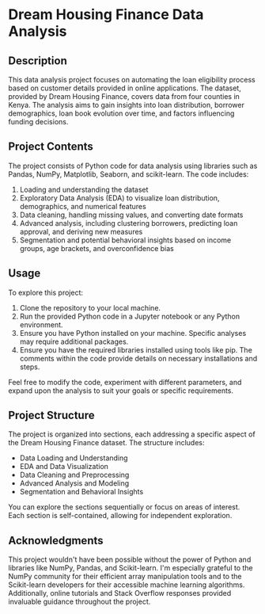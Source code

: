# Dream Housing Finance Data Analysis

## Description

This data analysis project focuses on automating the loan eligibility process based on customer details provided in online applications. The dataset, provided by Dream Housing Finance, covers data from four counties in Kenya. The analysis aims to gain insights into loan distribution, borrower demographics, loan book evolution over time, and factors influencing funding decisions.

## Project Contents

The project consists of Python code for data analysis using libraries such as Pandas, NumPy, Matplotlib, Seaborn, and scikit-learn. The code includes:

1. Loading and understanding the dataset
2. Exploratory Data Analysis (EDA) to visualize loan distribution, demographics, and numerical features
3. Data cleaning, handling missing values, and converting date formats
4. Advanced analysis, including clustering borrowers, predicting loan approval, and deriving new measures
5. Segmentation and potential behavioral insights based on income groups, age brackets, and overconfidence bias

## Usage

To explore this project:

1. Clone the repository to your local machine.
2. Run the provided Python code in a Jupyter notebook or any Python environment.
3. Ensure you have Python installed on your machine. Specific analyses may require additional packages.
4. Ensure you have the required libraries installed using tools like pip. The comments within the code provide details on necessary installations and steps.

Feel free to modify the code, experiment with different parameters, and expand upon the analysis to suit your goals or specific requirements.

## Project Structure

The project is organized into sections, each addressing a specific aspect of the Dream Housing Finance dataset. The structure includes:

- Data Loading and Understanding
- EDA and Data Visualization
- Data Cleaning and Preprocessing
- Advanced Analysis and Modeling
- Segmentation and Behavioral Insights

You can explore the sections sequentially or focus on areas of interest. Each section is self-contained, allowing for independent exploration.

## Acknowledgments

This project wouldn't have been possible without the power of Python and libraries like NumPy, Pandas, and Scikit-learn. I'm especially grateful to the NumPy community for their efficient array manipulation tools and to the Scikit-learn developers for their accessible machine learning algorithms. Additionally, online tutorials and Stack Overflow responses provided invaluable guidance throughout the project.